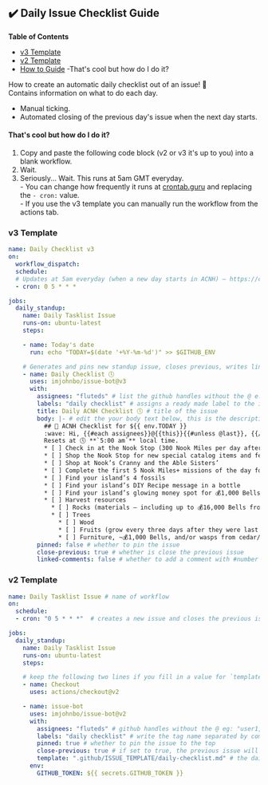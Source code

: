 ## ✔️ Daily Issue Checklist Guide
**Table of Contents**
- [v3 Template](#v3-template) 
- [v2 Template](#v2-template) 
- [How to Guide](#that'scool-but-how-do-i-do-it?) -That's cool but how do I do it?

How to create an automatic daily checklist out of an issue! 🍂
<br>Contains information on what to do each day.
- Manual ticking.
- Automated closing of the previous day's issue when the next day starts.

#### <strong>That's cool but how do I do it? </strong>
1. Copy and paste the following code block (v2 or v3 it's up to you) into a blank workflow.
2. Wait.
3. Seriously... Wait. This runs at 5am GMT everyday. 
<br> - You can change how frequently it runs at [crontab.guru](https://crontab.guru/) and replacing the `- cron:` value.
<br> - If you use the v3 template you can manually run the workflow from the actions tab.

### v3 Template

``` YAML
name: Daily Checklist v3
on:
  workflow_dispatch:
  schedule:
  # Updates at 5am everyday (when a new day starts in ACNH) – https://crontab.guru 
  - cron: 0 5 * * *

jobs:
  daily_standup:
    name: Daily Tasklist Issue
    runs-on: ubuntu-latest
    steps:

    - name: Today's date
      run: echo "TODAY=$(date '+%Y-%m-%d')" >> $GITHUB_ENV

    # Generates and pins new standup issue, closes previous, writes linking comments, and assigns to all assignees in list
    - name: Daily Checklist 🕔
      uses: imjohnbo/issue-bot@v3
      with:
        assignees: "fluteds" # list the github handles without the @ e.g. "fluteds, user2"
        labels: "daily checklist" # assigns a ready made label to the issue
        title: Daily ACNH Checklist 🕔 # title of the issue
        body: |- # edit the your body text below, this is the description of the issue
          ## 🌲 ACNH Checklist for ${{ env.TODAY }}
          :wave: Hi, {{#each assignees}}@{{this}}{{#unless @last}}, {{/unless}}{{/each}}! Here's your daily checklist.
          Resets at 🕔 **`5:00 am`** local time.
          * [ ] Check in at the Nook Stop (300 Nook Miles per day after your first 6 days)
          * [ ] Shop the Nook Stop for new special catalog items and fence recipes
          * [ ] Shop at Nook’s Cranny and the Able Sisters’
          * [ ] Complete the first 5 Nook Miles+ missions of the day for 2x bonus
          * [ ] Find your island’s 4 fossils
          * [ ] Find your island’s DIY Recipe message in a bottle
          * [ ] Find your island’s glowing money spot for 💰1,000 Bells. (Optional: Re-plant money in the spot to grow a “money tree" to multiply your investment!)
          * [ ] Harvest resources
            * [ ] Rocks (materials — including up to 💰16,000 Bells from one rock)
            * [ ] Trees
              * [ ] Wood
              * [ ] Fruits (grow every three days after they were last picked)
              * [ ] Furniture, ~💰1,000 Bells, and/or wasps from cedar/hardwood trees
        pinned: false # whether to pin the issue
        close-previous: true # whether is close the previous issue 
        linked-comments: false # whether to add a comment with #number of last issue
```

### v2 Template

``` YAML
name: Daily Tasklist Issue # name of workflow
on:
  schedule:
  - cron: "0 5 * * *"  # creates a new issue and closes the previous issue open at 5am everyday (when a new day starts in ACNH) – https://crontab.guru 

jobs:
  daily_standup:
    name: Daily Tasklist Issue
    runs-on: ubuntu-latest
    steps:

    # keep the following two lines if you fill in a value for `template` 
    - name: Checkout
      uses: actions/checkout@v2

    - name: issue-bot
      uses: imjohnbo/issue-bot@v2
      with:
        assignees: "fluteds" # github handles without the @ eg: "user1, user2"
        labels: "daily checklist" # write the tag name separated by commas if you have more than one eg: "daily checklist, tagname"
        pinned: true # whether to pin the issue to the top
        close-previous: true # if set to true, the previous issue will be closed 
        template: ".github/ISSUE_TEMPLATE/daily-checklist.md" # the daily checklist template location. this can be swapped out for any template you like in this location
      env:
        GITHUB_TOKEN: ${{ secrets.GITHUB_TOKEN }} 
```
